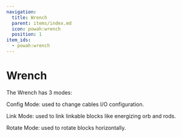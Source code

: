 ```yaml
---
navigation:
  title: Wrench
  parent: items/index.md
  icon: powah:wrench
  position: 1
item_ids:
  - powah:wrench
---
```


# Wrench

The Wrench has 3 modes: 

Config Mode: used to change cables I/O configuration. 

Link Mode: used to link linkable blocks like energizing orb and rods. 

Rotate Mode: used to rotate blocks horizontally. 

<Row>
<RecipesFor id="powah:wrench" />
</Row>